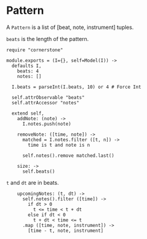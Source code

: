 Pattern
=======

A `Pattern` is a list of [beat, note, instrument] tuples.

`beats` is the length of the pattern.

    require "cornerstone"

    module.exports = (I={}, self=Model(I)) ->
      defaults I,
        beats: 4
        notes: []

      I.beats = parseInt(I.beats, 10) or 4 # Force Int

      self.attrObservable "beats"
      self.attrAccessor "notes"

      extend self,
        addNote: (note) ->
          I.notes.push(note)

        removeNote: ([time, note]) ->
          matched = I.notes.filter ([t, n]) ->
            time is t and note is n

          self.notes().remove matched.last()

        size: ->
          self.beats()

`t` and `dt` are in beats.

        upcomingNotes: (t, dt) ->
          self.notes().filter ([time]) ->
            if dt > 0
              t <= time < t + dt
            else if dt < 0
              t + dt < time <= t
          .map ([time, note, instrument]) ->
            [time - t, note, instrument]
